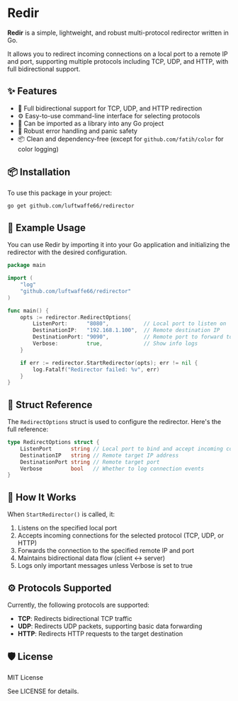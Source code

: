 # Redir

**Redir** is a simple, lightweight, and robust multi-protocol redirector written in Go.

It allows you to redirect incoming connections on a local port to a remote IP and port, supporting multiple protocols including TCP, UDP, and HTTP, with full bidirectional support.

## ✨ Features

- 🔁 Full bidirectional support for TCP, UDP, and HTTP redirection
- ⚙️ Easy-to-use command-line interface for selecting protocols
- 🧱 Can be imported as a library into any Go project
- 🚨 Robust error handling and panic safety
- 📦 Clean and dependency-free (except for `github.com/fatih/color` for color logging)

## 📦 Installation

To use this package in your project:

```bash
go get github.com/luftwaffe66/redirector
```

## 🧪 Example Usage

You can use Redir by importing it into your Go application and initializing the redirector with the desired configuration.

```go
package main

import (
    "log"
    "github.com/luftwaffe66/redirector"
)

func main() {
    opts := redirector.RedirectOptions{
        ListenPort:      "8080",           // Local port to listen on
        DestinationIP:   "192.168.1.100",  // Remote destination IP
        DestinationPort: "9090",           // Remote port to forward to
        Verbose:         true,             // Show info logs
    }

    if err := redirector.StartRedirector(opts); err != nil {
        log.Fatalf("Redirector failed: %v", err)
    }
}
```

## 🧱 Struct Reference

The `RedirectOptions` struct is used to configure the redirector. Here's the full reference:

```go
type RedirectOptions struct {
    ListenPort      string // Local port to bind and accept incoming connections
    DestinationIP   string // Remote target IP address
    DestinationPort string // Remote target port
    Verbose         bool   // Whether to log connection events
}
```

## 🔧 How It Works

When `StartRedirector()` is called, it:

1. Listens on the specified local port
2. Accepts incoming connections for the selected protocol (TCP, UDP, or HTTP)
3. Forwards the connection to the specified remote IP and port
4. Maintains bidirectional data flow (client ↔ server)
5. Logs only important messages unless Verbose is set to true

## ⚙️ Protocols Supported

Currently, the following protocols are supported:

- **TCP**: Redirects bidirectional TCP traffic
- **UDP**: Redirects UDP packets, supporting basic data forwarding
- **HTTP**: Redirects HTTP requests to the target destination

## 🛡 License

MIT License

See LICENSE for details.

